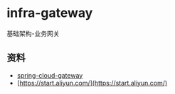 # infra-gateway

基础架构-业务网关

## 资料

* [spring-cloud-gateway](https://docs.spring.io/spring-cloud-gateway/docs/3.1.9/reference/html/#gateway-starter)
* [https://start.aliyun.com/](https://start.aliyun.com/)